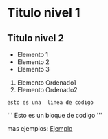 Titulo nivel 1
=================
## Titulo nivel 2

* Elemento 1
* Elemento 2 
* Elemento 3

1. Elemento Ordenado1
2. Elemento Ordenado2

`esto es una  linea de codigo`

'''
Esto es
un bloque de
codigo
'''

mas ejemplos: [Ejemplo](https://www.markdownguide.org/basic-syntax/)
